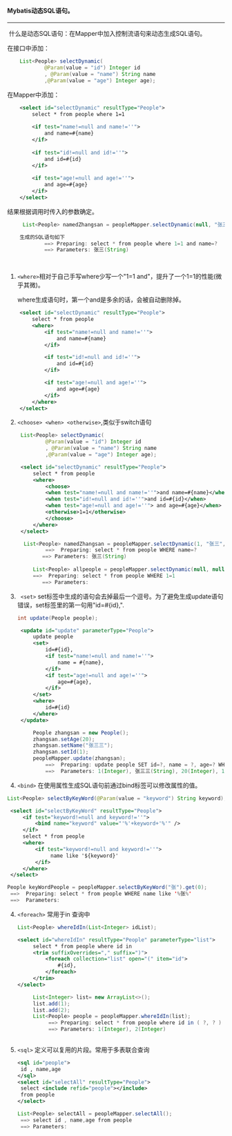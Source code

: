 #### Mybatis动态SQL语句。

---

​	什么是动态SQL语句：在Mapper中加入控制流语句来动态生成SQL语句。

在接口中添加：

```java
	List<People> selectDynamic(
			@Param(value = "id") Integer id 
			, @Param(value = "name") String name 
			,@Param(value = "age") Integer age);	
```

在Mapper中添加：

```xml
	<select id="selectDynamic" resultType="People">
		select * from people where 1=1
		
		<if test="name!=null and name!=''">
			and name=#{name}
		</if>
		
		<if test="id!=null and id!=''">
			and id=#{id}
		</if>
		
		<if test="age!=null and age!=''">
			and age=#{age}
		</if>
	</select>
```

结果根据调用时传入的参数确定。

```java
	 List<People> namedZhangsan = peopleMapper.selectDynamic(null, "张三", null);

	生成的SQL语句如下
 		 	==> Preparing: select * from people where 1=1 and name=?  
	 		==> Parameters: 张三(String) 

	 
```

1. `<where>`相对于自己手写where少写一个"1=1 and"，提升了一个1=1的性能(微乎其微)。

   where生成语句时，第一个and是多余的话，会被自动删除掉。

```xml
	<select id="selectDynamic" resultType="People">
		select * from people
		<where>
			<if test="name!=null and name!=''">
				and name=#{name}
			</if>

			<if test="id!=null and id!=''">
				and id=#{id}
			</if>

			<if test="age!=null and age!=''">
				and age=#{age}
			</if>
		</where>
	</select>
```



2. `<choose> <when> <otherwise>`,类似于switch语句

   ```java
   	List<People> selectDynamic(
   			@Param(value = "id") Integer id 
   			, @Param(value = "name") String name 
   			,@Param(value = "age") Integer age);
   ```

   ```xml
   	<select id="selectDynamic" resultType="People">
   		select * from people
   		<where>
   			<choose>
   			<when test="name!=null and name!=''">and name=#{name}</when>
   			<when test="id!=null and id!=''">and id=#{id}</when>
   			<when test="age!=null and age!=''">	and age=#{age}</when>
   			<otherwise>1=1</otherwise>
   			</choose>
   		</where>
   	</select>	
   ```

   ```java
   	 List<People> namedZhangsan = peopleMapper.selectDynamic(1, "张三", 21);
    		==>  Preparing: select * from people WHERE name=?  
           ==> Parameters: 张三(String) 
               
        List<People> allpeople = peopleMapper.selectDynamic(null, null, null);
   	 	==>  Preparing: select * from people WHERE 1=1 
           ==> Parameters:  
   ```




2. ` <set>` set标签中生成的语句会去掉最后一个逗号。为了避免生成update语句错误，set标签里的第一句用"id=#{id},".

   ```java
   int update(People people);
   ```

   ```xml
   	<update id="update" parameterType="People">
   		update people 
   		<set>
   			id=#{id},
   			<if test="name!=null and name!=''">
   				name = #{name},
   			</if>
   			<if test="age!=null and age!=''">
   				age=#{age},
   			</if>
   		</set>
   		<where>
   			id=#{id}
   		</where>
   	</update>
   ```

   ```java
   		People zhangsan = new People();
   		zhangsan.setAge(20);
   		zhangsan.setName("张三三");
   		zhangsan.setId(1);
   		peopleMapper.update(zhangsan);
   			==>  Preparing: update people SET id=?, name = ?, age=? WHERE id=?  
       		==>  Parameters: 1(Integer), 张三三(String), 20(Integer), 1(Integer) 
   ```

3.  `<bind>` 在使用属性生成SQL语句前通过bind标签可以修改属性的值。

   ```java
   List<People> selectByKeyWord(@Param(value = "keyword") String keyword);
   ```

   ```xml
   	<select id="selectByKeyWord" resultType="People">
   		<if test="keyword!=null and keyword!=''">
   			<bind name="keyword" value="'%'+keyword+'%'" />
   		</if>
   		select * from people
   		<where>
   			<if test="keyword!=null and keyword!=''">
   				 name like '${keyword}'
   			</if>
   		</where>
   	</select>
   ```

   ```java
   People keyWordPeople = peopleMapper.selectByKeyWord("张").get(0);
   	==>  Preparing: select * from people WHERE name like '%张%'
   	==>  Parameters:  
   ```

4. `<foreach>`  常用于in 查询中

   ```java
   List<People> whereIdIn(List<Integer> idList);
   ```

   ```xml
   <select id="whereIdIn" resultType="People" parameterType="list">
   		select * from people where id in
   		<trim suffixOverrides="," suffix=")">
   			<foreach collection="list" open="(" item="id">
   				#{id},
   			</foreach>
   		</trim>
   </select>
   ```

   ```java
   		List<Integer> list= new ArrayList<>();
   		list.add(1);
   		list.add(2);
   		List<People> people = peopleMapper.whereIdIn(list);
   			 ==> Preparing: select * from people where id in ( ?, ? )  
       		 ==> Parameters: 1(Integer), 2(Integer) 
   	
   ```

5. `<sql>` 定义可以复用的片段。常用于多表联合查询

   ```xml
   <sql id="people">
   	id , name,age 
   </sql>
   <select id="selectAll" resultType="People">
   	select <include refid="people"></include>
   	from people
   </select>
   ```

   ```java
   List<People> selectAll = peopleMapper.selectAll();
   	==> select id , name,age from people 
   	==> Parameters:  
   ```


